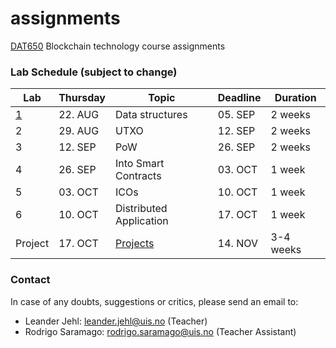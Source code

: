 # assignments
[DAT650](https://github.com/dat650-2019/course-info) Blockchain technology course assignments

### Lab Schedule (subject to change)

| Lab | Thursday | Topic                   | Deadline | Duration |
|-----|----------|-------------------------|----------|----------|
| [1](https://github.com/dat650-2019/assignments/tree/master/lab1)   | 22. AUG  | Data structures         | 05. SEP  | 2 weeks  |
| 2   | 29. AUG   | UTXO            | 12. SEP  | 2 weeks  |
| 3   | 12. SEP  | PoW | 26. SEP  | 2 weeks  |
| 4   | 26. SEP  | Into Smart Contracts    | 03. OCT  | 1 week   |
| 5   | 03. OCT  | ICOs                    | 10. OCT  | 1 week   |
| 6   | 10. OCT  | Distributed Application | 17. OCT  | 1 week   |
| Project | 17. OCT  | [Projects](#final-project-ideas) | 14. NOV  | 3-4 weeks   |

### Contact

In case of any doubts, suggestions or critics, please send an email to: 

- Leander Jehl: leander.jehl@uis.no (Teacher)
- Rodrigo Saramago: rodrigo.saramago@uis.no (Teacher Assistant)
